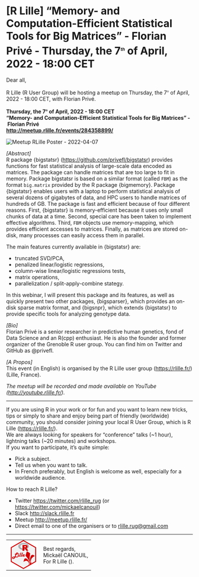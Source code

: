
# \[R Lille\] “Memory- and Computation-Efficient Statistical Tools for Big Matrices” - Florian Privé - Thursday, the 7<sup><i style="font-size:0.5em;">th</i></sup> of April, 2022 - 18:00 CET

Dear all,

R Lille (R User Group) will be hosting a meetup on Thursday, the
7<sup><i style="font-size:0.5em;">th</i></sup> of April, 2022 - 18:00
CET, with Florian Privé.

**Thursday, the 7<sup><i style="font-size:0.5em;">th</i></sup> of April,
2022 - 18:00 CET**  
**“Memory- and Computation-Efficient Statistical Tools for Big
Matrices” - Florian Privé**  
**<http://meetup.rlille.fr/events/284358899/>**

![Meetup RLille Poster -
2022-04-07](https://raw.githubusercontent.com/RLille/meetups/main/meetups/2022-04-07/ads/2022-04-07.png)

*\[Abstract\]*  
R package {bigstatsr} (<https://github.com/privefl/bigstatsr>) provides
functions for fast statistical analysis of large-scale data encoded as
matrices. The package can handle matrices that are too large to fit in
memory. Package bigstatsr is based on a similar format (called `FBM`) as
the format `big.matrix` provided by the R package {bigmemory}. Package
{bigstatsr} enables users with a laptop to perform statistical analysis
of several dozens of gigabytes of data, and HPC users to handle matrices
of hundreds of GB. The package is fast and efficient because of four
different reasons. First, {bigstatsr} is memory-efficient because it
uses only small chunks of data at a time. Second, special care has been
taken to implement effective algorithms. Third, `FBM` objects use
memory-mapping, which provides efficient accesses to matrices. Finally,
as matrices are stored on-disk, many processes can easily access them in
parallel.

The main features currently available in {bigstatsr} are:

-   truncated SVD/PCA,
-   penalized linear/logistic regressions,
-   column-wise linear/logistic regressions tests,
-   matrix operations,
-   parallelization / split-apply-combine stategy.

In this webinar, I will present this package and its features, as well
as quickly present two other packages, {bigsparser}, which provides an
on-disk sparse matrix format, and {bigsnpr}, which extends {bigstatsr}
to provide specific tools for analyzing genotype data.

*\[Bio\]*  
Florian Privé is a senior researcher in predictive human genetics, fond
of Data Science and an R(cpp) enthusiast. He is also the founder and
former organizer of the Grenoble R user group. You can find him on
Twitter and GitHub as @privefl.

*\[A Propos\]*  
This event (in English) is organised by the R Lille user group
(<https://rlille.fr/>) (Lille, France).

*The meetup will be recorded and made available on YouTube
(<http://youtube.rlille.fr/>).*

------------------------------------------------------------------------

If you are using R in your work or for fun and you want to learn new
tricks, tips or simply to share and enjoy being part of friendly
(worldwide) community, you should consider joining your local R User
Group, which is R Lille (<https://rlille.fr/>).  
We are always looking for speakers for “conference” talks (\~1 hour),
lightning talks (\~20 minutes) and workshops.  
If you want to participate, it’s quite simple:

-   Pick a subject.
-   Tell us when you want to talk.
-   In French preferably, but English is welcome as well, especially for
    a worldwide audience.

How to reach R Lille?

-   Twitter <https://twitter.com/rlille_rug> (or
    <https://twitter.com/mickaelcanouil>)
-   Slack <http://slack.rlille.fr>
-   Meetup <http://meetup.rlille.fr/>
-   Direct email to one of the organisers or to <rlille.rug@gmail.com>

------------------------------------------------------------------------

<table border="0" cellspacing="0" cellpadding="0" style="border-collapse:collapse;padding:0cm 0cm 0cm 0cm">
<tr>
<td style="padding:0cm 5.4pt 0cm 5.4pt">
<img border=0 width=78 height=78 src="https://raw.githubusercontent.com/RLille/logos/main/rlille.png" style="height:.816in;width:.816in" alt="R Lille logo" />
</td>
<td style="padding:0cm 5.4pt 0cm 5.4pt">
<p>
Best regards,</br> Mickaël CANOUIL,</br> For R Lille
(<https://rlille.fr/>).
</p>
</td>
</tr>
</table>
